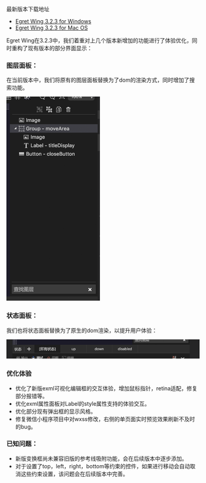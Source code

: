 最新版本下载地址

- [Egret Wing 3.2.3 for Windows](http://tool.egret-labs.org/EgretWing/electron/EgretWing-v3.2.3.exe?d=0707)
- [Egret Wing 3.2.3 for Mac OS](http://tool.egret-labs.org/EgretWing/electron/EgretWing-v3.2.3.dmg?d=0707)

Egret Wing在3.2.3中，我们着重对上几个版本新增加的功能进行了体验优化，同时重构了现有版本的部分界面显示：

### 图层面板：

在当前版本中，我们将原有的图层面板替换为了dom的渲染方式，同时增加了搜索功能。

![](1.png)

### 状态面板：

我们也将状态面板替换为了原生的dom渲染，以提升用户体验：

![](2.png)

### 优化体验

- 优化了新版exml可视化编辑框的交互体验，增加鼠标指针，retina适配，修复部分报错等。
- 优化exml属性面板对Label的style属性支持的体验交互。
- 优化部分现有弹出框的显示风格。
- 修复微信小程序项目中对wxss修改，右侧的单页面实时预览效果刷新不及时的bug。


### 已知问题：

- 新版变换框尚未兼容旧版的参考线吸附功能，会在后续版本中逐步添加。
- 对于设置了top，left，right，bottom等约束的控件，如果进行移动会自动取消这些约束设置，该问题会在后续版本中完善。